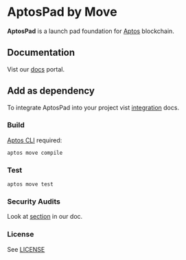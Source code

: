 # AptosPad by Move

**AptosPad** is a launch pad foundation for [Aptos](https://www.aptos.com/) blockchain.

## Documentation

Vist our [docs](https://docs.aptospad.com) portal.

## Add as dependency

To integrate AptosPad into your project vist [integration](https://docs.aptospad.com/integration) docs.

### Build

[Aptos CLI](https://github.com/aptos-labs/aptos-core/releases) required:

    aptos move compile

### Test

    aptos move test

### Security Audits

Look at [section](https://docs.aptospad.com/#security-audits) in our doc.

### License

See [LICENSE](LICENSE)

